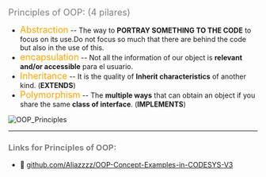 
<span style="color:grey"><font size="4">
Principles of OOP: (4 pilares)
</font></span>


- <span style="color:orange"><font size="4">Abstraction</font></span> -- The way to **PORTRAY SOMETHING TO THE CODE** to focus on its use.Do not focus so much that there are behind the code but also in the use of this.
- <span style="color:orange"><font size="4">encapsulation</font></span> -- Not all the information of our object is **relevant and/or accessible** para el usuario.
- <span style="color:orange"><font size="4">Inheritance</font></span> -- It is the quality of **Inherit characteristics** of another kind. (**EXTENDS**)
- <span style="color:orange"><font size="4">Polymorphism</font></span> -- The **multiple ways** that can obtain an object if you share the same **class of interface**. (**IMPLEMENTS**) 


![OOP_Principles](../imagenes/OOP_basic_principles.jpeg)

***
### <span style="color:grey">Links for Principles of OOP:</span>
- 🔗 [github.com/Aliazzzz/OOP-Concept-Examples-in-CODESYS-V3](https://github.com/Aliazzzz/OOP-Concept-Examples-in-CODESYS-V3)